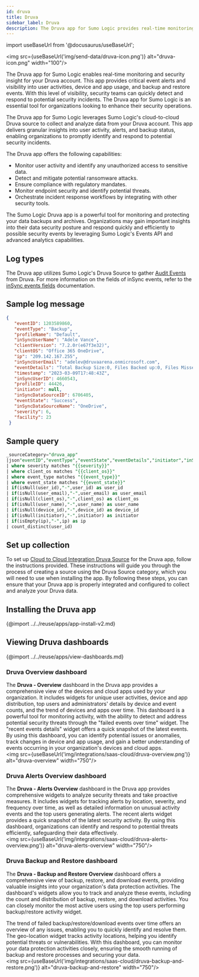 ```yaml
---
id: druva
title: Druva
sidebar_label: Druva
description: The Druva app for Sumo Logic provides real-time monitoring and security insight for Druva accounts, enabling prompt detection and response to potential security incidents through granular insights into user activity, alerts, and backup status.
---
```


import useBaseUrl from '@docusaurus/useBaseUrl';

<img src={useBaseUrl('img/send-data/druva-icon.png')} alt="druva-icon.png" width="100"/>

The Druva app for Sumo Logic enables real-time monitoring and security insight for your Druva account. This app provides critical event alerts and visibility into user activities, device and app usage, and backup and restore events. With this level of visibility, security teams can quickly detect and respond to potential security incidents. The Druva app for Sumo Logic is an essential tool for organizations looking to enhance their security operations.

The Druva app for Sumo Logic leverages Sumo Logic's cloud-to-cloud Druva source to collect and analyze data from your Druva account. This app delivers granular insights into user activity, alerts, and backup status, enabling organizations to promptly identify and respond to potential security incidents.

The Druva app offers the following capabilities:

* Monitor user activity and identify any unauthorized access to sensitive data.
* Detect and mitigate potential ransomware attacks.
* Ensure compliance with regulatory mandates.
* Monitor endpoint security and identify potential threats.
* Orchestrate incident response workflows by integrating with other security tools.

The Sumo Logic Druva app is a powerful tool for monitoring and protecting your data backups and archives. Organizations may gain important insights into their data security posture and respond quickly and efficiently to possible security events by leveraging Sumo Logic's Events API and advanced analytics capabilities.

## Log types

The Druva app utilizes Sumo Logic's Druva Source to gather [Audit Events](https://developer.druva.com/docs/event-apis) from Druva. For more information on the fields of inSync events, refer to the [inSync events fields](https://developer.druva.com/docs/event-apis#obtain-events-api-response-in-syslog-format) documentation.

## Sample log message

```json title="Audit Event log"
{
   "eventID": 1203589860,
   "eventType": "Backup",
   "profileName": "Default",
   "inSyncUserName": "Adele Vance",
   "clientVersion": "7.2.0r(e67f3e32)",
   "clientOS": "Office 365 OneDrive",
   "ip": "209.142.167.255",
   "inSyncUserEmail": "adelev@druvaarena.onmicrosoft.com",
   "eventDetails": "Total Backup Size:0, Files Backed up:0, Files Missed:0, System and App Settings:Yes, Total Bytes Transferred:0, eventsGroupId:39583905",
   "timestamp": "2023-03-09T17:48:43Z",
   "inSyncUserID": 4660543,
   "profileID": 44426,
   "initiator": null,
   "inSyncDataSourceID": 6706405,
   "eventState": "Success",
   "inSyncDataSourceName": "OneDrive",
   "severity": 6,
   "facility": 23
 }
```

## Sample query

```sql title="Number of Users"
_sourceCategory="druva_app"
|json"eventID","eventType","eventState","eventDetails","initiator","inSyncUserID","inSyncUserName","inSyncUserEmail","inSyncDataSourceID","clientOS","ip","timestamp","severity" as event_id,event_type,event_state,event_details,initiator,user_id,user_name,user_email,device_id,client_os,ip,time_stamp,severity nodrop
| where severity matches "{{severity}}"
| where client_os matches "{{client_os}}"
| where event_type matches "{{event_type}}"
| where event_state matches "{{event_state}}"
| if(isNull(user_id),"-",user_id) as user_id
| if(isNull(user_email),"-",user_email) as user_email
| if(isNull(client_os),"-",client_os) as client_os
| if(isNull(user_name),"-",user_name) as user_name
| if(isNull(device_id),"-",device_id) as device_id
| if(isNull(initiator),"-",initiator) as initiator
| if(isEmpty(ip),"-",ip) as ip
| count_distinct(user_id)
```

## Set up collection

To set up [Cloud to Cloud Integration Druva Source](/docs/send-data/hosted-collectors/cloud-to-cloud-integration-framework/druva-source/) for the Druva app, follow the instructions provided. These instructions will guide you through the process of creating a source using the Druva Source category, which you will need to use when installing the app. By following these steps, you can ensure that your Druva app is properly integrated and configured to collect and analyze your Druva data.

## Installing the Druva app​

{@import ../../reuse/apps/app-install-v2.md}

## Viewing Druva dashboards​

{@import ../../reuse/apps/view-dashboards.md}

### Druva Overview dashboard

The **Druva - Overview** dashboard in the Druva app provides a comprehensive view of the devices and cloud apps used by your organization. It includes widgets for unique user activities, device and app distribution, top users and administrators' details by device and event counts, and the trend of devices and apps over time. This dashboard is a powerful tool for monitoring activity, with the ability to detect and address potential security threats through the "failed events over time" widget. The "recent events details" widget offers a quick snapshot of the latest events. By using this dashboard, you can identify potential issues or anomalies, track changes in device and app usage, and gain a better understanding of events occurring in your organization's devices and cloud apps.<br/><img src={useBaseUrl('img/integrations/saas-cloud/druva-overview.png')} alt="druva-overview" width="750"/>

### Druva Alerts Overview dashboard

The **Druva - Alerts Overview** dashboard in the Druva app provides comprehensive widgets to analyze security threats and take proactive measures. It includes widgets for tracking alerts by location, severity, and frequency over time, as well as detailed information on unusual activity events and the top users generating alerts. The recent alerts widget provides a quick snapshot of the latest security activity. By using this dashboard, organizations can identify and respond to potential threats efficiently, safeguarding their data effectively.<br/><img src={useBaseUrl('img/integrations/saas-cloud/druva-alerts-overview.png')} alt="druva-alerts-overview" width="750"/>

### Druva Backup and Restore dashboard

The **Druva - Backup and Restore Overview** dashboard offers a comprehensive view of backup, restore, and download events, providing valuable insights into your organization's data protection activities. The dashboard's widgets allow you to track and analyze these events, including the count and distribution of backup, restore, and download activities. You can closely monitor the most active users using the top users performing backup/restore activity widget.

The trend of failed backup/restore/download events over time offers an overview of any issues, enabling you to quickly identify and resolve them. The geo-location widget tracks activity locations, helping you identify potential threats or vulnerabilities. With this dashboard, you can monitor your data protection activities closely, ensuring the smooth running of backup and restore processes and securing your data.<br/><img src={useBaseUrl('img/integrations/saas-cloud/druva-backup-and-restore.png')} alt="druva-backup-and-restore" width="750"/>
